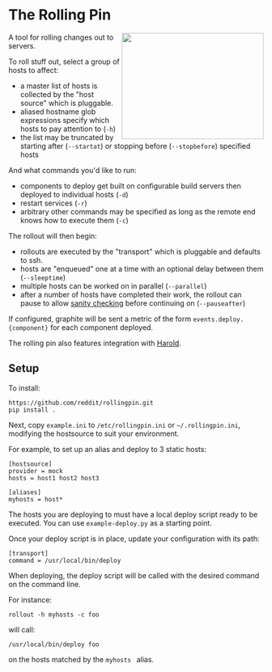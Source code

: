 The Rolling Pin
===============

<img src="https://upload.wikimedia.org/wikipedia/commons/1/19/Work_dough.jpg" width="280" height="210" align="right" alt="">

A tool for rolling changes out to servers.

To roll stuff out, select a group of hosts to affect:

* a master list of hosts is collected by the "host source" which is pluggable.
* aliased hostname glob expressions specify which hosts to pay attention to (`-h`)
* the list may be truncated by starting after (`--startat`) or stopping before
  (`--stopbefore`) specified hosts

And what commands you'd like to run:

* components to deploy get built on configurable build servers then deployed to
  individual hosts (`-d`)
* restart services (`-r`)
* arbitrary other commands may be specified as long as the remote end knows how
  to execute them (`-c`)

The rollout will then begin:

* rollouts are executed by the "transport" which is pluggable and defaults to ssh.
* hosts are "enqueued" one at a time with an optional delay between them
  (`--sleeptime`)
* multiple hosts can be worked on in parallel (`--parallel`)
* after a number of hosts have completed their work, the rollout can pause to
  allow [sanity checking][1] before continuing on (`--pauseafter`)

If configured, graphite will be sent a metric of the form
`events.deploy.{component}` for each component deployed.

The rolling pin also features integration with [Harold][2].

Setup
-----

To install:

```
https://github.com/reddit/rollingpin.git
pip install .
```

Next, copy `example.ini` to `/etc/rollingpin.ini` or `~/.rollingpin.ini`, modifying the hostsource to suit your environment.

For example, to set up an alias and deploy to 3 static hosts:

```
[hostsource]
provider = mock
hosts = host1 host2 host3

[aliases]
myhosts = host*
```

The hosts you are deploying to must have a local deploy script ready to be
executed.  You can use `example-deploy.py` as a starting point.

Once your deploy script is in place, update your configuration with its path:

```
[transport]
command = /usr/local/bin/deploy
```

When deploying, the deploy script will be called with the desired command on
the command line.

For instance:

```
rollout -h myhosts -c foo
```

will call:

```
/usr/local/bin/deploy foo
```

on the hosts matched by the `myhosts ` alias.


[1]: http://i.imgur.com/66Nr9Wo.jpg
[2]: https://github.com/spladug/harold
